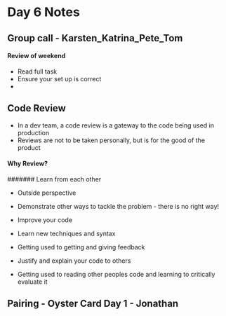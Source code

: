 # Day 6 Notes

## Group call - Karsten_Katrina_Pete_Tom
#### Review of weekend
* Read full task
* Ensure your set up is correct
*

## Code Review
* In a dev team, a code review is a gateway to the code being used in production
* Reviews are not to be taken personally, but is for the good of the product

#### Why Review?
####### Learn from each other
* Outside perspective
* Demonstrate other ways to tackle the problem - there is no right way!
* Improve your code
* Learn new techniques and syntax

* Getting used to getting and giving feedback
* Justify and explain your code to others
* Getting used to reading other peoples code and learning to critically evaluate it




## Pairing - Oyster Card Day 1 - Jonathan
